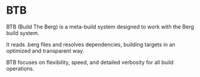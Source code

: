 # BTB 
BTB (Build The Berg) is a meta-build system designed to work with the Berg build system. 

It reads .berg files and resolves dependencies, building targets in an optimized and transparent way. 

BTB focuses on flexibility, speed, and detailed verbosity for all build operations.
